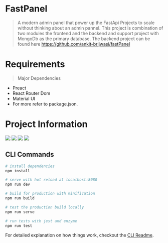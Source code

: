 # FastPanel

> A modern admin panel that power up the FastApi Projects to scale without thinking about an admin pannel. This project is combination of two modules the frontend and the backend and support project with MongoDb as the primary database. The backend project can be found here https://github.com/ankit-brijwasi/fastPanel

# Requirements

> Major Dependencies

- Preact
- React Router Dom
- Material UI 
- For more refer to package.json.

# Project Information

<p align="left">  
<img src="https://img.shields.io/badge/Language-Javascript-brightgreen">
<img src="https://img.shields.io/badge/Platform-Web-blue">
<img src="https://img.shields.io/badge/Framework-Preact-blueviolet">
<img src="https://img.shields.io/badge/Version-0.0.1-ff69b4">

</p>

## CLI Commands

```bash
# install dependencies
npm install

# serve with hot reload at localhost:8080
npm run dev

# build for production with minification
npm run build

# test the production build locally
npm run serve

# run tests with jest and enzyme
npm run test
```

For detailed explanation on how things work, checkout the [CLI Readme](https://github.com/developit/preact-cli/blob/master/README.md).
